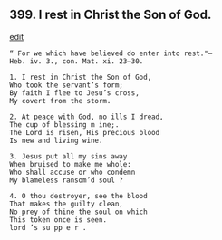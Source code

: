 
## 399.  I rest in Christ the Son of God.
[edit](https://docs.google.com/document/d/1wSzJuN9lEAO1npKtTcxGp58KWvhW1VEG/edit?mode=html)



    “ For we which have believed do enter into rest."— 
    Heb. iv. 3., con. Mat. xi. 23—30.

    1. I rest in Christ the Son of God,
    Who took the servant’s form;
    By faith I flee to Jesu’s cross,
    My covert from the storm.

    2. At peace with God, no ills I dread,
    The cup of blessing m ine;.
    The Lord is risen, His precious blood 
    Is new and living wine.

    3. Jesus put all my sins away
    When bruised to make me whole:
    Who shall accuse or who condemn 
    My blameless ransom’d soul ?

    4. O thou destroyer, see the blood
    That makes the guilty clean,
    No prey of thine the soul on which 
    This token once is seen.
    lord ’s su pp e r .
